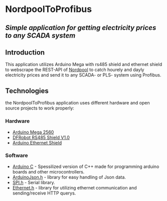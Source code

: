# NordpoolToProfibus
## _Simple application for getting electricity prices to any SCADA system_

## Introduction
This application utilizes Arduino Mega with rs485 shield and ethernet shield to webscrape the REST-API of [Nordpool](https://www.nordpoolgroup.com/) to catch hourely and dayly electricity prices and send it to any SCADA- or PLS- system using Profibus.

## Technologies
the NordpoolToProfibus application uses different hardware and open source projects to work properly:
### Hardware
- [Arduino Mega 2560](https://store.arduino.cc/products/arduino-mega-2560-rev3)
- [DFRobot RS485 Shield V1.0](https://wiki.dfrobot.com/Arduino_RS485_Shield_SKU__DFR0259)
- [Arduino Ethernet Shield](https://docs.arduino.cc/retired/shields/arduino-ethernet-shield-without-poe-module)
### Software
- [Arduino C](https://www.arduino.cc/reference/en/libraries/) - Spessilized version of C++ made for programming arduino boards and other microcontrollers.
- [ArduinoJson.h](https://arduinojson.org/) - library for easy handling of Json data.
- [SPI.h](https://www.arduino.cc/reference/en/language/functions/communication/spi/) - Serial library.
- [Ethernet.h](https://www.arduino.cc/reference/en/libraries/ethernet/) - library for utilizing ethernet communication and sending/receive HTTP querys.
